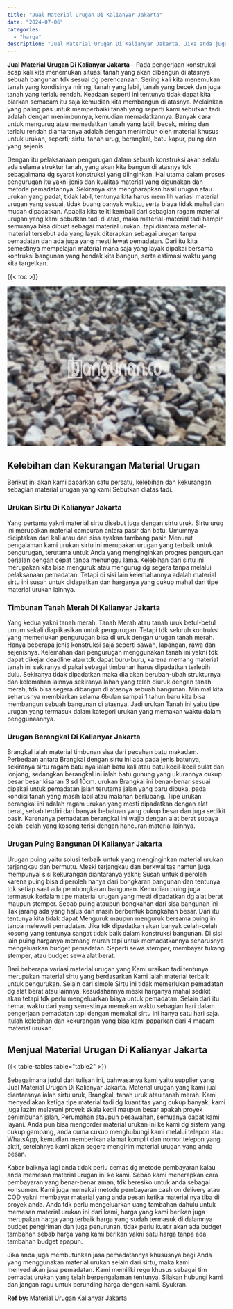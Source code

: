 ```yaml
---
title: "Jual Material Urugan Di Kalianyar Jakarta"
date: "2024-07-06"
categories: 
  - "harga"
description: "Jual Material Urugan Di Kalianyar Jakarta. Jika anda juga membutuhkan jasa pemadatannya khususnya bagi Anda yang menggunakan material urukan selain dari sirt..."
---
```


**Jual Material Urugan Di Kalianyar Jakarta** – Pada pengerjaan konstruksi acap kali kita menemukan situasi tanah yang akan dibangun di atasnya sebuah bangunan tdk sesuai dg perencanaan. Sering kali kita menemukan tanah yang kondisinya miring, tanah yang labil, tanah yang becek dan juga tanah yang terlalu rendah. Keadaan seperti ini tentunya tidak dapat kita biarkan semacam itu saja kemudian kita membangun di atasnya. Melainkan yang paling pas untuk memperbaiki tanah yang seperti kami sebutkan tadi adalah dengan menimbunnya, kemudian memadatkannya. Banyak cara untuk mengurug atau memadatkan tanah yang labil, becek, miring dan terlalu rendah diantaranya adalah dengan menimbun oleh material khusus untuk urukan, seperti; sirtu, tanah urug, berangkal, batu kapur, puing dan yang sejenis.

Dengan itu pelaksanaan pengurugan dalam sebuah konstruksi akan selalu ada selama struktur tanah, yang akan kita bangun di atasnya tdk sebagaimana dg syarat konstruksi yang diinginkan. Hal utama dalam proses pengurugan itu yakni jenis dan kualitas material yang digunakan dan metode pemadatannya. Sekiranya kita mengharapkan hasil urugan atau urukan yang padat, tidak labil, tentunya kita harus memilih variasi material urugan yang sesuai, tidak buang banyak waktu, serta biaya tidak mahal dan mudah dipadatkan. Apabila kita teliti kembali dari sebagian ragam material urugan yang kami sebutkan tadi di atas, maka material-material tadi hampir semuanya bisa dibuat sebagai material urukan. tapi diantara material-material tersebut ada yang layak diterapkan sebagai urugan tanpa pemadatan dan ada juga yang mesti lewat pemadatan. Dari itu kita semestinya mempelajari material mana saja yang layak dipakai bersama kontruksi bangunan yang hendak kita bangun, serta estimasi waktu yang kita targetkan.

{{< toc >}}

![Jual Material Urugan Di Kalianyar Jakarta](/images/jual-urugan-19.png)

## Kelebihan dan Kekurangan Material Urugan

Berikut ini akan kami paparkan satu persatu, kelebihan dan kekurangan sebagian material urugan yang kami Sebutkan diatas tadi.

### Urukan Sirtu Di Kalianyar Jakarta

Yang pertama yakni material sirtu disebut juga dengan sirtu uruk. Sirtu urug ini merupakan material campuran antara pasir dan batu. Umumnya diciptakan dari kali atau dari sisa ayakan tambang pasir. Menurut pengalaman kami urukan sirtu ini merupakan urugan yang terbaik untuk pengurugan, terutama untuk Anda yang menginginkan progres pengurugan berjalan dengan cepat tanpa menunggu lama. Kelebihan dari sirtu ini merupakan kita bisa menguruk atau mengurug dg segera tanpa melalui pelaksanaan pemadatan. Tetapi di sisi lain kelemahannya adalah material sirtu ini susah untuk didapatkan dan harganya yang cukup mahal dari tipe material urukan lainnya.

### Timbunan Tanah Merah Di Kalianyar Jakarta

Yang kedua yakni tanah merah. Tanah Merah atau tanah uruk betul-betul umum sekali diaplikasikan untuk pengurugan. Tetapi tdk seluruh kontruksi yang memerlukan pengurugan bisa di uruk dengan urugan tanah merah. Hanya beberapa jenis konstruksi saja seperti sawah, lapangan, rawa dan sejenisnya. Kelemahan dari pengurugan menggunakan tanah ini yakni tdk dapat dikejar deadline atau tdk dapat buru-buru, karena memang material tanah ini sekiranya dipakai sebagai timbunan harus dipadatkan terlebih dulu. Sekiranya tidak dipadatkan maka dia akan berubah-ubah strukturnya dan kelemahan lainnya sekiranya lahan yang telah diuruk dengan tanah merah, tdk bisa segera dibangun di atasnya sebuah bangunan. Minimal kita seharusnya membiarkan selama 6bulan sampai 1 tahun baru kita bisa membangun sebuah bangunan di atasnya. Jadi urukan Tanah ini yaitu tipe urugan yang termasuk dalam kategori urukan yang memakan waktu dalam penggunaannya.

### Urugan Berangkal Di Kalianyar Jakarta

Brangkal ialah material timbunan sisa dari pecahan batu makadam. Perbedaan antara Brangkal dengan sirtu ini ada pada jenis batunya, sekiranya sirtu ragam batu nya ialah batu kali atau batu kecil-kecil bulat dan lonjong, sedangkan berangkal ini ialah batu gunung yang ukurannya cukup besar besar kisaran 3 sd 10cm. urukan Brangkal ini benar-benar sesuai dipakai untuk pemadatan jalan terutama jalan yang baru dibuka, pada kondisi tanah yang masih labil atau malahan berlubang. Tipe urukan berangkal ini adalah ragam urukan yang mesti dipadatkan dengan alat berat, sebab terdiri dari banyak bebatuan yang cukup besar dan juga sedikit pasir. Karenanya pemadatan berangkal ini wajib dengan alat berat supaya celah-celah yang kosong terisi dengan hancuran material lainnya.

### Urugan Puing Bangunan Di Kalianyar Jakarta

Urugan puing yaitu solusi terbaik untuk yang menginginkan material urukan terjangkau dan bermutu. Meski terjangkau dan berkwalitas namun juga mempunyai sisi kekurangan diantaranya yakni; Susah untuk diperoleh karena puing bisa diperoleh hanya dari bongkaran bangunan dan tentunya tdk setiap saat ada pembongkaran bangunan. Kemudian puing juga termasuk kedalam tipe material urugan yang mesti dipadatkan dg alat berat maupun stemper. Sebab puing ataupun bongkahan dari sisa bangunan ini Tak jarang ada yang halus dan masih berbentuk bongkahan besar. Dari itu tentunya kita tidak dapat Menguruk maupun menguruk bersama puing ini tanpa melewati pemadatan. Jika tdk dipadatkan akan banyak celah-celah kosong yang tentunya sangat tidak baik dalam konstruksi bangunan. Di sisi lain puing harganya memang murah tapi untuk memadatkannya seharusnya mengeluarkan budget pemadatan. Seperti sewa stemper, membayar tukang stemper, atau budget sewa alat berat.

Dari beberapa variasi material urugan yang Kami uraikan tadi tentunya merupakan material sirtu yang berdasarkan Kami ialah material terbaik untuk pengurukan. Selain dari simple Sirtu ini tidak memerlukan pemadatan dg alat berat atau lainnya, kesudahannya meski harganya mahal sedikit akan tetapi tdk perlu mengeluarkan biaya untuk pemadatan. Selain dari itu hemat waktu dari yang semestinya memakan waktu sebagian hari dalam pengerjaan pemadatan tapi dengan memakai sirtu ini hanya satu hari saja. Itulah kelebihan dan kekurangan yang bisa kami paparkan dari 4 macam material urukan.

## Menjual Material Urugan Di Kalianyar Jakarta

{{< table-tables table="table2" >}}

Sebagaimana judul dari tulisan ini, bahwasanya kami yaitu supplier yang Jual Material Urugan Di Kalianyar Jakarta. Material urugan yang kami jual diantaranya ialah sirtu uruk, Brangkal, tanah uruk atau tanah merah. Kami menyediakan ketiga tipe material tadi dg kuantitas yang cukup banyak, kami juga lazim melayani proyek skala kecil maupun besar apakah proyek penimbunan jalan, Perumahan ataupun pesawahan, semuanya dapat kami layani. Anda pun bisa mengorder material urukan ini ke kami dg sistem yang cukup gampang, anda cuma cukup menghubungi kami melalui telepon atau WhatsApp, kemudian memberikan alamat komplit dan nomor telepon yang aktif, setelahnya kami akan segera mengirim material urugan yang anda pesan.

Kabar baiknya lagi anda tidak perlu cemas dg metode pembayaran kalau anda memesan material urugan ini ke kami. Sebab kami menerapkan cara pembayaran yang benar-benar aman, tdk beresiko untuk anda sebagai konsumen. Kami juga memakai metode pembayaran cash on delivery atau COD yakni membayar material yang anda pesan ketika material nya tiba di proyek anda. Anda tdk perlu mengeluarkan uang tambahan dahulu untuk memesan material urukan ini dari kami, harga yang kami berikan juga merupakan harga yang terbaik harga yang sudah termasuk di dalamnya budget pengiriman dan juga penurunan. tidak perlu kuatir akan ada budget tambahan sebab harga yang kami berikan yakni satu harga tanpa ada tambahan budget apapun.

Jika anda juga membutuhkan jasa pemadatannya khususnya bagi Anda yang menggunakan material urukan selain dari sirtu, maka kami menyediakan jasa pemadatan. Kami memiliki regu khusus sebagai tim pemadat urukan yang telah berpengalaman tentunya. Silakan hubungi kami dan jangan ragu untuk berunding harga dengan kami. Syukran.

**Ref by:** [Material Urugan Kalianyar Jakarta](https://id.wikipedia.org/wiki/Material)
